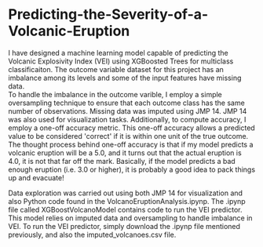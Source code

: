 # Predicting-the-Severity-of-a-Volcanic-Eruption
I have designed a machine learning model capable of predicting the Volcanic Explosivity Index (VEI) using XGBoosted Trees for multiclass classificaiton.
The outcome variable dataset for this project has an imbalance among its levels and some of the input features have missing data.  
To handle the imbalance in the outcome varible, I employ a simple oversampling technique to ensure that each outcome class has the same number of observations.
Missing data was imputed using JMP 14.
JMP 14 was also used for visualization tasks.
Additionally, to compute accuracy, I employ a one-off accuracy metric.
This one-off accuracy allows a predicted value to be considered 'correct' if it is within one unit of the true outcome.
The thought process behind one-off accuracy is that if my model predicts a volcanic eruption will be a 5.0, and it turns out that the actual eruption is 4.0, it is not that far off the mark.
Basically, if the model predicts a bad enough eruption (i.e. 3.0 or higher), it is probably a good idea to pack things up and evacuate!

Data exploration was carried out using both JMP 14 for visualization and also Python code found in the VolcanoEruptionAnalysis.ipynp.
The .ipynp file called XGBoostVolcanoModel contains code to run the VEI predictor.
This model relies on imputed data and oversampling to handle imbalance in VEI.
To run the VEI predictor, simply download the .ipynp file mentioned previously,  and also the imputed_volcanoes.csv file.
